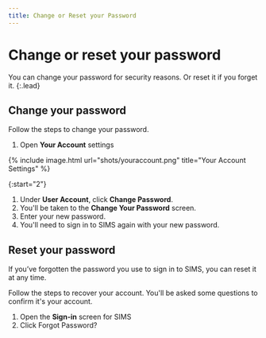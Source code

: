 ```yaml
---
title: Change or Reset your Password
---
```


# Change or reset your password

You can change your password for security reasons. Or reset it if you forget it.
{:.lead}

## Change your password

Follow the steps to change your password.

1. Open **Your Account** settings

 {% include image.html url="shots/youraccount.png" title="Your Account Settings" %}

{:start="2"}

1. Under **User Account**, click **Change Password**.
1. You'll be taken to the **Change Your Password** screen.
1. Enter your new password.
1. You'll need to sign in to SIMS again with your new password.

## Reset your password

If you’ve forgotten the password you use to sign in to SIMS, you can reset it at any time.

Follow the steps to recover your account. You'll be asked some questions to confirm it's your account.

1. Open the **Sign-in** screen for SIMS
1. Click Forgot Password?